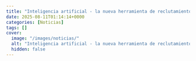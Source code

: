 ```yaml
---
title: "Inteligencia artificial - la nueva herramienta de reclutamiento de grupos extremistas que alarma al mundo"
date: 2025-08-11T01:14:14+0000
categories: [Noticias]
tags: []
cover:
  image: "/images/noticias/"
  alt: "Inteligencia artificial - la nueva herramienta de reclutamiento de grupos extremistas que alarma al mundo"
  hidden: false
---
```



